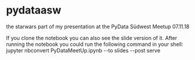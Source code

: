 # pydataasw
the starwars part of my presentation at the PyData Südwest Meetup 07.11.18


If you clone the notebook you can also see the slide version of it. After running the notebook you could run the 
following command in your shell:
jupyter nbconvert PyDataMeetUp.ipynb --to slides --post serve

